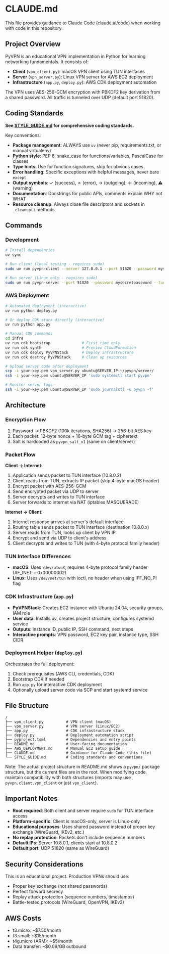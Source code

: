 # CLAUDE.md

This file provides guidance to Claude Code (claude.ai/code) when working with code in this repository.

## Project Overview

PyVPN is an educational VPN implementation in Python for learning networking fundamentals. It consists of:
- **Client** (`vpn_client.py`): macOS VPN client using TUN interfaces
- **Server** (`vpn_server.py`): Linux VPN server for AWS EC2 deployment
- **Infrastructure** (`app.py`, `deploy.py`): AWS CDK deployment automation

The VPN uses AES-256-GCM encryption with PBKDF2 key derivation from a shared password. All traffic is tunneled over UDP (default port 51820).

## Coding Standards

**See [STYLE_GUIDE.md](STYLE_GUIDE.md) for comprehensive coding standards.**

Key conventions:
- **Package management**: ALWAYS use `uv` (never pip, requirements.txt, or manual virtualenv)
- **Python style**: PEP 8, snake_case for functions/variables, PascalCase for classes
- **Type hints**: Use for function signatures, skip for obvious cases
- **Error handling**: Specific exceptions with helpful messages, never bare `except`
- **Output symbols**: ✓ (success), ✗ (error), → (outgoing), ← (incoming), ⚠️ (warning)
- **Documentation**: Docstrings for public APIs, comments explain WHY not WHAT
- **Resource cleanup**: Always close file descriptors and sockets in `_cleanup()` methods

## Commands

### Development

```bash
# Install dependencies
uv sync

# Run client (local testing - requires sudo)
sudo uv run pyvpn-client --server 127.0.0.1 --port 51820 --password mysecretpassword --tun utun3

# Run server (Linux only - requires sudo)
sudo uv run pyvpn-server --port 51820 --password mysecretpassword --tun tun0
```

### AWS Deployment

```bash
# Automated deployment (interactive)
uv run python deploy.py

# Or deploy CDK stack directly (interactive)
uv run python app.py

# Manual CDK commands
cd infra
uv run cdk bootstrap              # First time only
uv run cdk synth                  # Preview CloudFormation
uv run cdk deploy PyVPNStack      # Deploy infrastructure
uv run cdk destroy PyVPNStack     # Clean up resources

# Upload server code after deployment
scp -i your-key.pem vpn_server.py ubuntu@SERVER_IP:~/pyvpn/server/
ssh -i your-key.pem ubuntu@SERVER_IP 'sudo systemctl start pyvpn'

# Monitor server logs
ssh -i your-key.pem ubuntu@SERVER_IP 'sudo journalctl -u pyvpn -f'
```

## Architecture

### Encryption Flow
1. Password → PBKDF2 (100k iterations, SHA256) → 256-bit AES key
2. Each packet: 12-byte nonce + 16-byte GCM tag + ciphertext
3. Salt is hardcoded as `pyvpn_salt_v1` (same on client/server)

### Packet Flow
**Client → Internet:**
1. Application sends packet to TUN interface (10.8.0.2)
2. Client reads from TUN, extracts IP packet (skip 4-byte macOS header)
3. Encrypt packet with AES-256-GCM
4. Send encrypted packet via UDP to server
5. Server decrypts and writes to TUN interface
6. Server forwards to internet via NAT (iptables MASQUERADE)

**Internet → Client:**
1. Internet response arrives at server's default interface
2. Routing table sends packet to TUN interface (destination 10.8.0.x)
3. Server reads from TUN, looks up client by VPN IP
4. Encrypt and send via UDP to client's address
5. Client decrypts and writes to TUN (with 4-byte protocol family header)

### TUN Interface Differences
- **macOS**: Uses `/dev/utunX`, requires 4-byte protocol family header (AF_INET = 0x00000002)
- **Linux**: Uses `/dev/net/tun` with ioctl, no header when using IFF_NO_PI flag

### CDK Infrastructure (`app.py`)
- **PyVPNStack**: Creates EC2 instance with Ubuntu 24.04, security groups, IAM role
- **User data**: Installs uv, creates project structure, configures systemd service
- **Outputs**: Instance ID, public IP, SSH command, next steps
- **Interactive prompts**: VPN password, EC2 key pair, instance type, SSH CIDR

### Deployment Helper (`deploy.py`)
Orchestrates the full deployment:
1. Check prerequisites (AWS CLI, credentials, CDK)
2. Bootstrap CDK if needed
3. Run `app.py` for interactive CDK deployment
4. Optionally upload server code via SCP and start systemd service

## File Structure

```
/
├── vpn_client.py          # VPN client (macOS)
├── vpn_server.py          # VPN server (Linux/EC2)
├── app.py                 # CDK infrastructure stack
├── deploy.py              # Deployment automation script
├── pyproject.toml         # Dependencies and entry points
├── README.md              # User-facing documentation
├── AWS_DEPLOYMENT.md      # Manual EC2 setup guide
├── CLAUDE.md              # Guidance for Claude Code (this file)
└── STYLE_GUIDE.md         # Coding standards and conventions
```

Note: The actual project structure in README.md shows a `pyvpn/` package structure, but the current files are in the root. When modifying code, maintain compatibility with both structures (imports may use `pyvpn.client.vpn_client` or just `vpn_client`).

## Important Notes

- **Root required**: Both client and server require `sudo` for TUN interface access
- **Platform-specific**: Client is macOS-only, server is Linux-only
- **Educational purposes**: Uses shared password instead of proper key exchange (WireGuard, IKEv2, etc.)
- **No replay protection**: Packets don't include sequence numbers
- **Default IPs**: Server 10.8.0.1, clients start at 10.8.0.2
- **Default port**: UDP 51820 (same as WireGuard)

## Security Considerations

This is an educational project. Production VPNs should use:
- Proper key exchange (not shared passwords)
- Perfect forward secrecy
- Replay attack protection (sequence numbers, timestamps)
- Battle-tested protocols (WireGuard, OpenVPN, IKEv2)

## AWS Costs

- t3.micro: ~$7.50/month
- t3.small: ~$15/month
- t4g.micro (ARM): ~$5/month
- Data transfer: ~$0.09/GB outbound
